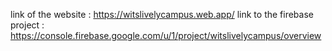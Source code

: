 link of the website : https://witslivelycampus.web.app/
link to the firebase project : https://console.firebase.google.com/u/1/project/witslivelycampus/overview
